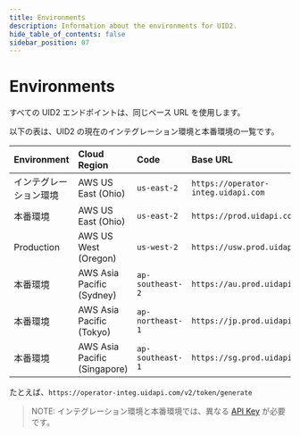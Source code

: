 ```yaml
---
title: Environments
description: Information about the environments for UID2.
hide_table_of_contents: false
sidebar_position: 07
---
```


# Environments

すべての UID2 エンドポイントは、同じベース URL を使用します。

以下の表は、UID2 の現在のインテグレーション環境と本番環境の一覧です。

| Environment | Cloud Region                 | Code             | Base URL                            |
| :---------- | :--------------------------- | :--------------- | :---------------------------------- |
| インテグレーション環境  | AWS US East (Ohio)           | `us-east-2`      | `https://operator-integ.uidapi.com` |
| 本番環境    | AWS US East (Ohio)           | `us-east-2`      | `https://prod.uidapi.com`           |
| Production | AWS US West (Oregon) | `us-west-2` | `https://usw.prod.uidapi.com` |
| 本番環境    | AWS Asia Pacific (Sydney)    | `ap-southeast-2` | `https://au.prod.uidapi.com`        |
| 本番環境    | AWS Asia Pacific (Tokyo)     | `ap-northeast-1` | `https://jp.prod.uidapi.com`        |
| 本番環境    | AWS Asia Pacific (Singapore) | `ap-southeast-1` | `https://sg.prod.uidapi.com`        |

たとえば、`https://operator-integ.uidapi.com/v2/token/generate`

>NOTE: インテグレーション環境と本番環境では、異なる [API Key](../ref-info/glossary-uid.md#gl-api-key) が必要です。